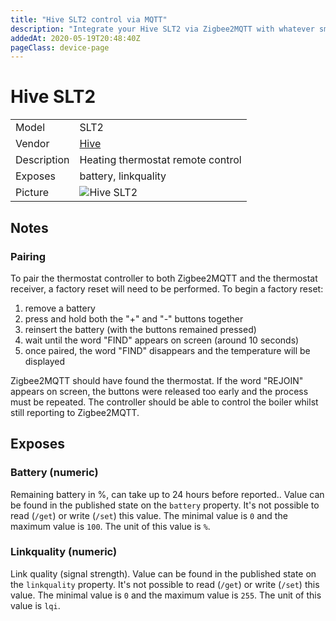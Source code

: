 ```yaml
---
title: "Hive SLT2 control via MQTT"
description: "Integrate your Hive SLT2 via Zigbee2MQTT with whatever smart home infrastructure you are using without the vendor's bridge or gateway."
addedAt: 2020-05-19T20:48:40Z
pageClass: device-page
---
```


<!-- !!!! -->
<!-- ATTENTION: This file is auto-generated through docgen! -->
<!-- You can only edit the "Notes"-Section between the two comment lines "Notes BEGIN" and "Notes END". -->
<!-- Do not use h1 or h2 heading within "## Notes"-Section. -->
<!-- !!!! -->

# Hive SLT2

|     |     |
|-----|-----|
| Model | SLT2  |
| Vendor  | [Hive](/supported-devices/#v=Hive)  |
| Description | Heating thermostat remote control |
| Exposes | battery, linkquality |
| Picture | ![Hive SLT2](https://www.zigbee2mqtt.io/images/devices/SLT2.jpg) |


<!-- Notes BEGIN: You can edit here. Add "## Notes" headline if not already present. -->
## Notes

### Pairing

To pair the thermostat controller to both Zigbee2MQTT and the thermostat receiver, a factory reset will need to be performed. To begin a factory reset:

1. remove a battery
2. press and hold both the "+" and "-" buttons together
3. reinsert the battery (with the buttons remained pressed)
4. wait until the word "FIND" appears on screen (around 10 seconds)
5. once paired, the word "FIND" disappears and the temperature will be displayed

Zigbee2MQTT should have found the thermostat. If the word "REJOIN" appears on screen, the buttons were released too early and the process must be repeated. The controller should be able to control the boiler whilst still reporting to Zigbee2MQTT.
<!-- Notes END: Do not edit below this line -->




## Exposes

### Battery (numeric)
Remaining battery in %, can take up to 24 hours before reported..
Value can be found in the published state on the `battery` property.
It's not possible to read (`/get`) or write (`/set`) this value.
The minimal value is `0` and the maximum value is `100`.
The unit of this value is `%`.

### Linkquality (numeric)
Link quality (signal strength).
Value can be found in the published state on the `linkquality` property.
It's not possible to read (`/get`) or write (`/set`) this value.
The minimal value is `0` and the maximum value is `255`.
The unit of this value is `lqi`.

